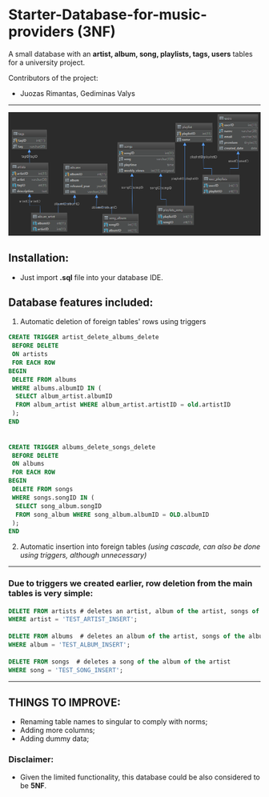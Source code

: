 # Starter-Database-for-music-providers (3NF)
A small database with an **artist, album, song, playlists, tags, users** tables for a university project.

Contributors of the project:
* Juozas Rimantas, Gediminas Valys

---

![database](https://github.com/Effanuel/Starter-Database-for-music-providers/blob/master/generated_database_scheme.png)

## Installation:
* Just import **.sql** file into your database IDE.

## Database features included:
1. Automatic deletion of foreign tables' rows using triggers
```sql
CREATE TRIGGER artist_delete_albums_delete
 BEFORE DELETE
 ON artists
 FOR EACH ROW
BEGIN
 DELETE FROM albums
 WHERE albums.albumID IN (
  SELECT album_artist.albumID
  FROM album_artist WHERE album_artist.artistID = old.artistID
 );
END


CREATE TRIGGER albums_delete_songs_delete
 BEFORE DELETE
 ON albums
 FOR EACH ROW
BEGIN
 DELETE FROM songs
 WHERE songs.songID IN (
  SELECT song_album.songID
  FROM song_album WHERE song_album.albumID = OLD.albumID
 );
END
```

2. Automatic insertion into foreign tables *(using cascade, can also be done using triggers, although unnecessary)*
---
### Due to triggers we created earlier, row deletion from the main tables is very simple:

```sql
DELETE FROM artists # deletes an artist, album of the artist, songs of the album of the artist
WHERE artist = 'TEST_ARTIST_INSERT';

DELETE FROM albums  # deletes an album of the artist, songs of the album of the artist
WHERE album = 'TEST_ALBUM_INSERT';

DELETE FROM songs  # deletes a song of the album of the artist
WHERE song = 'TEST_SONG_INSERT';

```
---
## THINGS TO IMPROVE:
* Renaming table names to singular to comply with norms;
* Adding more columns;
* Adding dummy data;

### Disclaimer:
* Given the limited functionality, this database could be also considered to be **5NF**.



